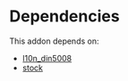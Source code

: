 # Dependencies

This addon depends on:

- [l10n_din5008](https://github.com/bringout/oca-ocb-l10n_asia-pacific)
- [stock](https://github.com/bringout/oca-ocb-warehouse)
